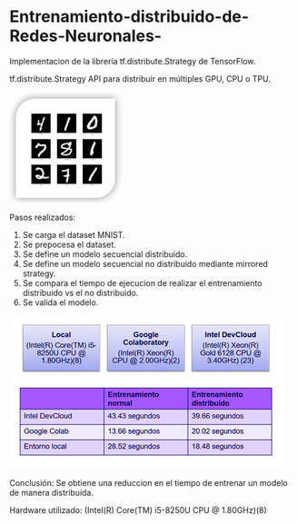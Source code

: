 # Entrenamiento-distribuido-de-Redes-Neuronales-
Implementacion de la librería tf.distribute.Strategy de TensorFlow.

tf.distribute.Strategy
 API para distribuir en múltiples GPU, CPU o TPU.
 
![Data set utilizado:](mnist.png)



Pasos realizados:

1. Se carga el dataset MNIST.
2. Se prepocesa el dataset.
3. Se define un modelo secuencial distribuido.
4. Se define un modelo secuencial no distribuido mediante mirrored strategy.
5. Se compara el tiempo de ejecucion de realizar el entrenamiento distribuido vs el no distribuido.
6. Se valida el modelo.

 ![Resultados obtenidos:](resultados.PNG)
 
 

Conclusión: Se obtiene una reduccion en el tiempo de entrenar un modelo de manera distribuida.


Hardware utilizado: (Intel(R) Core(TM) i5-8250U CPU @ 1.80GHz)(8)


